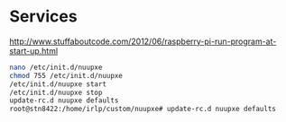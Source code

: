 # Services
http://www.stuffaboutcode.com/2012/06/raspberry-pi-run-program-at-start-up.html

```sh
nano /etc/init.d/nuupxe
chmod 755 /etc/init.d/nuupxe
/etc/init.d/nuupxe start
/etc/init.d/nuupxe stop
update-rc.d nuupxe defaults
root@stn8422:/home/irlp/custom/nuupxe# update-rc.d nuupxe defaults
```